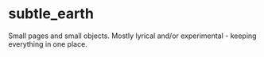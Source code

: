 # subtle_earth

Small pages and small objects. Mostly lyrical and/or experimental - keeping everything in one place.
